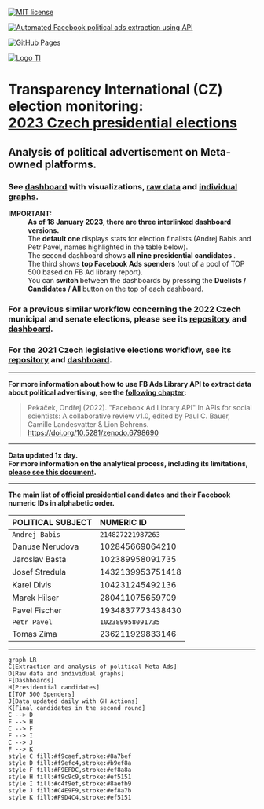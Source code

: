 [![MIT license](https://img.shields.io/badge/License-MIT-blue.svg)](https://lbesson.mit-license.org/)

[![Automated Facebook political ads extraction using API](https://github.com/opop999/TI_monitoring_fb_political_ads_2023/actions/workflows/fb_political_ads_extract.yml/badge.svg)](https://github.com/opop999/TI_monitoring_fb_political_ads_2023/actions/workflows/fb_political_ads_extract.yml)

[![GitHub Pages](https://github.com/opop999/TI_monitoring_fb_political_ads_2023/actions/workflows/pages/pages-build-deployment/badge.svg)](https://github.com/opop999/TI_monitoring_fb_political_ads_2023/actions/workflows/pages/pages-build-deployment)

[![Logo TI](https://www.transparentnivolby.cz/hrad2023/wp-content/themes/prezident2023/images/logo2023.svg)](https://www.transparentnivolby.cz/hrad2023/)

# Transparency International (CZ) election monitoring: <br> [2023 Czech presidential elections](https://www.transparentnivolby.cz/hrad2023/)

## Analysis of political advertisement on Meta-owned platforms.

### See [dashboard](https://opop999.github.io/TI_monitoring_fb_political_ads_2023/) with visualizations, [raw data](https://github.com/opop999/TI_monitoring_fb_political_ads_2023/tree/master/output) and [individual graphs](https://github.com/opop999/TI_monitoring_fb_political_ads_2023/tree/master/output/plots).

<dl>
  <dt><b>IMPORTANT:</b></dt>
    <dd><b>As of 18 January 2023, there are three interlinked dashboard versions. </b></dd>
    <dd> The <b> default one </b> displays stats for election finalists (Andrej Babis and Petr Pavel, names highlighted in the table below).</dd>
    <dd> The second dashboard shows <b> all nine presidential candidates </b>.</dd>
    <dd> The third shows <b> top Facebook Ads spenders </b> (out of a pool of TOP 500 based on FB Ad library report). </dd>
    <dd> You can <b> switch </b> between the dashboards by pressing the <b> Duelists / Candidates / All </b> button on the top of each dashboard. </dd>
</dl>
 
### For a previous similar workflow concerning the 2022 Czech municipal and senate elections, please see its [repository](https://github.com/opop999/TI_monitoring_fb_political_ads_2022) and [dashboard](https://opop999.github.io/TI_monitoring_fb_political_ads_2022/).

### For the 2021 Czech legislative elections workflow, see its [repository](https://github.com/opop999/TI_monitoring_fb_political_ads_2021) and [dashboard](https://opop999.github.io/TI_monitoring_fb_political_ads_2021/).


------------------------------------------------------------------------

**For more information about how to use FB Ads Library API to extract data about political advertising, see the [following chapter](https://bookdown.org/paul/apis_for_social_scientists/facebook-ad-library-api.html):**

> Pekáček, Ondřej (2022). "Facebook Ad Library API" In APIs for social scientists: A collaborative review v1.0, edited by Paul C. Bauer, Camille Landesvatter & Lion Behrens. <https://doi.org/10.5281/zenodo.6798690>

------------------------------------------------------------------------

**Data updated 1x day.** <br> **For more information on the analytical process, including its limitations, [please see this document](README_appendix_variables_explained.md).**

------------------------------------------------------------------------

**The main list of official presidential candidates and their Facebook numeric IDs in alphabetic order.**

| **POLITICAL SUBJECT**                | **NUMERIC ID**  |
|:-------------------------------------|:----------------|
|`Andrej Babis`    |`214827221987263`  |
|Danuse Nerudova |102845669064210  |
|Jaroslav Basta  |102389958091735  |
|Josef Stredula  |1432139953751418 |
|Karel Divis     |104231245492136  |
|Marek Hilser    |280411075659709  |
|Pavel Fischer   |1934837773438430 |
|`Petr Pavel`     |`102389958091735`  |
|Tomas Zima      |236211929833146  |

***
``` mermaid
graph LR
C[Extraction and analysis of political Meta Ads]
D[Raw data and individual graphs]
F[Dashboards]
H[Presidential candidates]
I[TOP 500 Spenders]
J[Data updated daily with GH Actions]
K[Final candidates in the second round]
C --> D
F --> H
C --> F
F --> I
C --> J
F --> K
style C fill:#f9caef,stroke:#8a7bef
style D fill:#f9efc4,stroke:#b9ef8a
style F fill:#F9EFDC,stroke:#ef8a8a
style H fill:#f9c9c9,stroke:#ef5151
style I fill:#c4f9ef,stroke:#8aefb9
style J fill:#C4E9F9,stroke:#ef8a7b
style K fill:#F9D4C4,stroke:#ef5151

```
